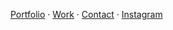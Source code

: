 [Portfolio](https://radestojicic.com/) · [Work](https://www.radestojicic.com/work) · [Contact](mailto:radestojicicsd@gmail.com) · [Instagram](https://www.instagram.com/radee_st/) 
